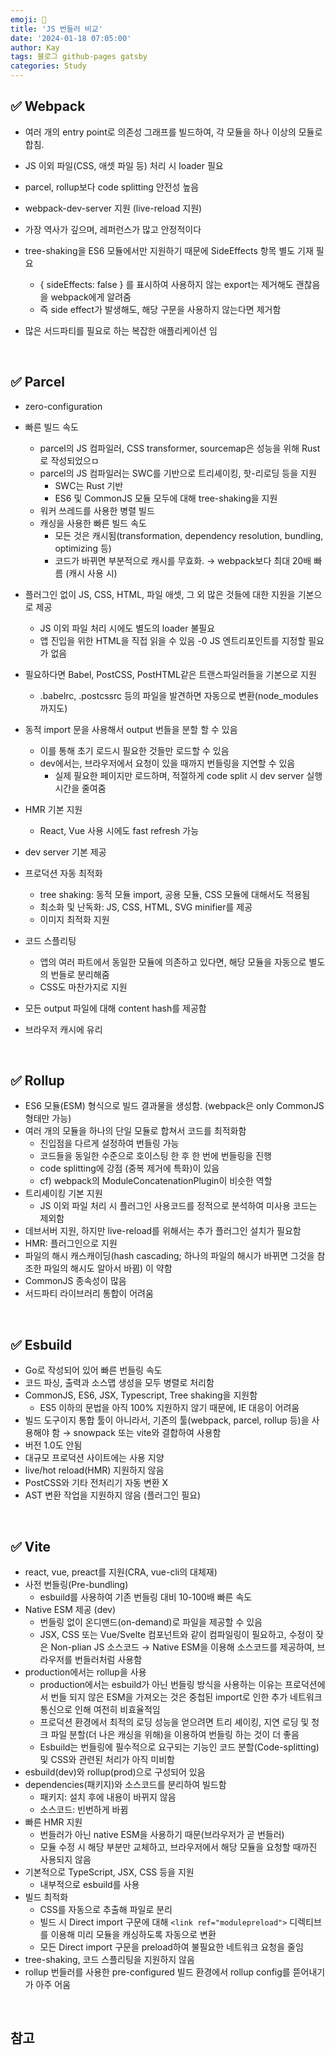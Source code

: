```yaml
---
emoji: 👋
title: 'JS 번들러 비교'
date: '2024-01-18 07:05:00'
author: Kay
tags: 블로그 github-pages gatsby
categories: Study
---
```


## ✅ Webpack

- 여러 개의 entry point로 의존성 그래프를 빌드하여, 각 모듈을 하나 이상의 모듈로 합침.
- JS 이외 파일(CSS, 애셋 파일 등) 처리 시 loader 필요
- parcel, rollup보다 code splitting 안전성 높음
- webpack-dev-server 지원 (live-reload 지원)
- 가장 역사가 깊으며, 레퍼런스가 많고 안정적이다
- tree-shaking을 ES6 모듈에서만 지원하기 때문에 SideEffects 항목 별도 기재 필요

  - { sideEffects: false } 를 표시하여 사용하지 않는 export는 제거해도 괜찮음을 webpack에게 알려줌
  - 즉 side effect가 발생해도, 해당 구문을 사용하지 않는다면 제거함

- 많은 서드파티를 필요로 하는 복잡한 애플리케이션 임

<br>

## ✅ Parcel

- zero-configuration

- 빠른 빌드 속도

  - parcel의 JS 컴파일러, CSS transformer, sourcemap은 성능을 위해 Rust로 작성되었으ㅁ
  - parcel의 JS 컴파일러는 SWC를 기반으로 트리셰이킹, 핫-리로딩 등을 지원
    - SWC는 Rust 기반
    - ES6 및 CommonJS 모듈 모두에 대해 tree-shaking을 지원
  - 워커 쓰레드를 사용한 병렬 빌드
  - 캐싱을 사용한 빠른 빌드 속도
    - 모든 것은 캐시됨(transformation, dependency resolution, bundling, optimizing 등)
    - 코드가 바뀌면 부분적으로 캐시를 무효화. → webpack보다 최대 20배 빠름 (캐시 사용 시)

- 플러그인 없이 JS, CSS, HTML, 파일 애셋, 그 외 많은 것들에 대한 지원을 기본으로 제공

  - JS 이외 파일 처리 시에도 별도의 loader 불필요
  - 앱 진입을 위한 HTML을 직접 읽을 수 있음
    -0 JS 엔트리포인트를 지정할 필요가 없음

- 필요하다면 Babel, PostCSS, PostHTML같은 트랜스파일러들을 기본으로 지원

  - .babelrc, .postcssrc 등의 파일을 발견하면 자동으로 변환(node_modules까지도)

- 동적 import 문을 사용해서 output 번들을 분할 할 수 있음
  - 이를 통해 초기 로드시 필요한 것들만 로드할 수 있음
  - dev에서는, 브라우저에서 요청이 있을 때까지 번들링을 지연할 수 있음
    - 실제 필요한 페이지만 로드하며, 적절하게 code split 시 dev server 실행 시간을 줄여줌
- HMR 기본 지원
  - React, Vue 사용 시에도 fast refresh 가능
- dev server 기본 제공
- 프로덕션 자동 최적화
  - tree shaking: 동적 모듈 import, 공용 모듈, CSS 모듈에 대해서도 적용됨
  - 최소화 및 난독화: JS, CSS, HTML, SVG minifier를 제공
  - 이미지 최적화 지원
- 코드 스플리팅
  - 앱의 여러 파트에서 동일한 모듈에 의존하고 있다면, 해당 모듈을 자동으로 별도의 번들로 분리해줌
  - CSS도 마찬가지로 지원
- 모든 output 파일에 대해 content hash를 제공함
- 브라우저 캐시에 유리

<br>

## ✅ Rollup

- ES6 모듈(ESM) 형식으로 빌드 결과물을 생성함. (webpack은 only CommonJS 형태만 가능)
- 여러 개의 모듈을 하나의 단일 모듈로 합쳐서 코드를 최적화함
  - 진입점을 다르게 설정하여 번들링 가능
  - 코드들을 동일한 수준으로 호이스팅 한 후 한 번에 번들링을 진행
  - code splitting에 강점 (중복 제거에 특화)이 있음
  - cf) webpack의 ModuleConcatenationPlugin이 비슷한 역할
- 트리셰이킹 기본 지원
  - JS 이외 파일 처리 시 플러그인 사용코드를 정적으로 분석하여 미사용 코드는 제외함
- 데브서버 지원, 하지만 live-reload를 위해서는 추가 플러그인 설치가 필요함
- HMR: 플러그인으로 지원
- 파일의 해시 캐스캐이딩(hash cascading; 하나의 파일의 해시가 바뀌면 그것을 참조한 파일의 해시도 알아서 바뀜) 이 약함
- CommonJS 종속성이 많음
- 서드파티 라이브러리 통합이 어려움

<br>

## ✅ Esbuild

- Go로 작성되어 있어 빠른 번들링 속도
- 코드 파싱, 출력과 소스맵 생성을 모두 병렬로 처리함
- CommonJS, ES6, JSX, Typescript, Tree shaking을 지원함
  - ES5 이하의 문법을 아직 100% 지원하지 않기 때문에, IE 대응이 어려움
- 빌드 도구이지 통합 툴이 아니라서, 기존의 툴(webpack, parcel, rollup 등)을 사용해야 함 → snowpack 또는 vite와 결합하여 사용함
- 버전 1.0도 안됨
- 대규모 프로덕션 사이트에는 사용 지양
- live/hot reload(HMR) 지원하지 않음
- PostCSS와 기타 전처리기 자동 변환 X
- AST 변환 작업을 지원하지 않음 (플러그인 필요)

<br>

## ✅ Vite

- react, vue, preact를 지원(CRA, vue-cli의 대체재)
- 사전 번들링(Pre-bundling)
  - esbuild를 사용하여 기존 번들링 대비 10-100배 빠른 속도
- Native ESM 제공 (dev)
  - 번들링 없이 온디맨드(on-demand)로 파일을 제공할 수 있음
  - JSX, CSS 또는 Vue/Svelte 컴포넌트와 같이 컴파일링이 필요하고, 수정이 잦은 Non-plian JS 소스코드 → Native ESM을 이용해 소스코드를 제공하여, 브라우저를 번들러처럼 사용함
- production에서는 rollup을 사용
  - production에서는 esbuild가 아닌 번들링 방식을 사용하는 이유는 프로덕션에서 번들 되지 않은 ESM을 가져오는 것은 중첩된 import로 인한 추가 네트워크 통신으로 인해 여전히 비효율적임
  - 프로덕션 환경에서 최적의 로딩 성능을 얻으려면 트리 셰이킹, 지연 로딩 및 청크 파일 분할(더 나은 캐싱을 위해)을 이용하여 번들링 하는 것이 더 좋음
  - Esbuild는 번들링에 필수적으로 요구되는 기능인 코드 분할(Code-splitting) 및 CSS와 관련된 처리가 아직 미비함
- esbuild(dev)와 rollup(prod)으로 구성되어 있음
- dependencies(패키지)와 소스코드를 분리하여 빌드함
  - 패키지: 설치 후에 내용이 바뀌지 않음
  - 소스코드: 빈번하게 바뀜
- 빠른 HMR 지원
  - 번들러가 아닌 native ESM을 사용하기 때문(브라우저가 곧 번들러)
  - 모듈 수정 시 해당 부분만 교체하고, 브라우저에서 해당 모듈을 요청할 때까진 사용되지 않음
- 기본적으로 TypeScript, JSX, CSS 등을 지원
  - 내부적으로 esbuild를 사용
- 빌드 최적화
  - CSS를 자동으로 추출해 파일로 분리
  - 빌드 시 Direct import 구문에 대해 `<link ref="modulepreload">` 디렉티브를 이용해 미리 모듈을 캐싱하도록 자동으로 변환
  - 모든 Direct import 구문을 preload하여 불필요한 네트워크 요청을 줄임
- tree-shaking, 코드 스플리팅을 지원하지 않음
- rollup 번들러를 사용한 pre-configured 빌드 환경에서 rollup config를 뜯어내기가 아주 어움

<br>

## 참고

```toc

```
